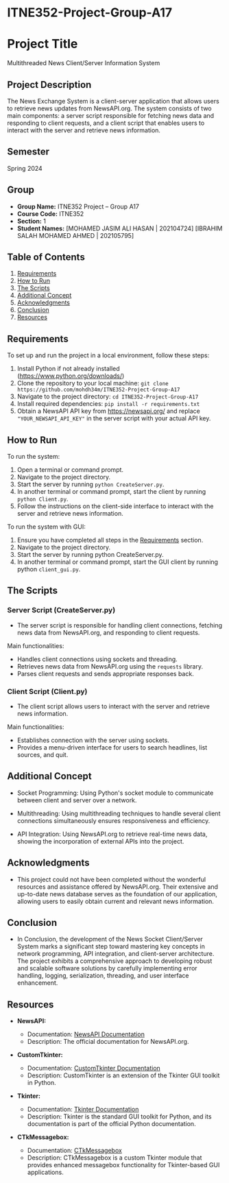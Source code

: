 # ITNE352-Project-Group-A17

# Project Title

Multithreaded News Client/Server Information System

## Project Description

The News Exchange System is a client-server application that allows users to retrieve news updates from NewsAPI.org. The system consists of two main components: a server script responsible for fetching news data and responding to client requests, and a client script that enables users to interact with the server and retrieve news information.

## Semester

Spring 2024

## Group

- **Group Name:** ITNE352 Project – Group A17
- **Course Code:** ITNE352
- **Section:** 1
- **Student Names:** [MOHAMED JASIM ALI HASAN | 202104724] [IBRAHIM SALAH MOHAMED AHMED | 202105795]

## Table of Contents

1. [Requirements](#Requirements)
2. [How to Run](#How-to-Run)
3. [The Scripts](#The-Scripts)
4. [Additional Concept](#Additional-Concept)
5. [Acknowledgments](#Acknowledgments)
6. [Conclusion](#Conclusion)
7. [Resources](#Resources)


## Requirements

To set up and run the project in a local environment, follow these steps:

1. Install Python if not already installed (https://www.python.org/downloads/)
2. Clone the repository to your local machine: `git clone https://github.com/mohdh34m/ITNE352-Project-Group-A17`
3. Navigate to the project directory: `cd ITNE352-Project-Group-A17`
4. Install required dependencies: `pip install -r requirements.txt`
5. Obtain a NewsAPI API key from https://newsapi.org/ and replace `"YOUR_NEWSAPI_API_KEY"` in the server script with your actual API key.

## How to Run

To run the system:

1. Open a terminal or command prompt.
2. Navigate to the project directory.
3. Start the server by running `python CreateServer.py`.
4. In another terminal or command prompt, start the client by running `python Client.py`.
5. Follow the instructions on the client-side interface to interact with the server and retrieve news information.

To run the system with GUI:

1. Ensure you have completed all steps in the  [Requirements](#Requirements) section.
2. Navigate to the project directory.
3. Start the server by running python CreateServer.py.
4. In another terminal or command prompt, start the GUI client by running python `client_gui.py`.

## The Scripts

### Server Script (CreateServer.py)

- The server script is responsible for handling client connections, fetching news data from NewsAPI.org, and responding to client requests.

Main functionalities:
- Handles client connections using sockets and threading.
- Retrieves news data from NewsAPI.org using the `requests` library.
- Parses client requests and sends appropriate responses back.


### Client Script (Client.py)

- The client script allows users to interact with the server and retrieve news information.

Main functionalities:
- Establishes connection with the server using sockets.
- Provides a menu-driven interface for users to search headlines, list sources, and quit.


## Additional Concept

- Socket Programming: Using Python's socket module to communicate between client and server over a network.

- Multithreading: Using multithreading techniques to handle several client connections simultaneously ensures responsiveness and efficiency.

- API Integration: Using NewsAPI.org to retrieve real-time news data, showing the incorporation of external APIs into the project.

## Acknowledgments

- This project could not have been completed without the wonderful resources and assistance offered by NewsAPI.org. Their extensive and up-to-date news database serves as the foundation of our application, allowing users to easily obtain current and relevant news information.

## Conclusion

- In Conclusion, the development of the News Socket Client/Server System marks a significant step toward mastering key concepts in network programming, API integration, and client-server architecture. The project exhibits a comprehensive approach to developing robust and scalable software solutions by carefully implementing error handling, logging, serialization, threading, and user interface enhancement.


## Resources

- **NewsAPI:**
   - Documentation: [NewsAPI Documentation](https://newsapi.org/docs)
   - Description: The official documentation for NewsAPI.org.

- **CustomTkinter:**
   - Documentation: [CustomTkinter Documentation](https://customtkinter.tomschimansky.com/documentation/)
   - Description: CustomTkinter is an extension of the Tkinter GUI toolkit in Python.

- **Tkinter:**
   - Documentation: [Tkinter Documentation](https://docs.python.org/3/library/tk.html)
   - Description: Tkinter is the standard GUI toolkit for Python, and its documentation is part of the official Python documentation.

- **CTkMessagebox:**
   - Documentation: [CTkMessagebox](https://github.com/Akascape/CTkMessagebox)
   - Description: CTkMessagebox is a custom Tkinter module that provides enhanced messagebox functionality for Tkinter-based GUI applications.

